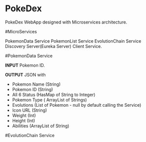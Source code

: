 # PokeDex
 
PokeDex WebApp designed with Microservices architecture.

#MicroServices

PokemonData Service
PokemonList Service
EvolutionChain Service
Discovery Server(Eureka Server)
Client Service.

#PokemonData Service

**INPUT**
Pokemon ID.

**OUTPUT**
JSON with
* Pokemon Name (String)
* Pokemon ID (String)
* All 6 Status (HasMap of String to Integer)
* Pokemon Type ( ArrayList of Strings)
* Evolutions (List of Pokemon - null by default calling the Service)
* Icon URL (String)
* Weight (Int)
* Height (Int)
* Abilities (ArrayList of String)

#EvolutionChain Service
